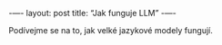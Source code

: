 -—-
layout: post
title:  “Jak funguje LLM”
-—-

Podívejme se na to, jak velké jazykové modely fungují. 